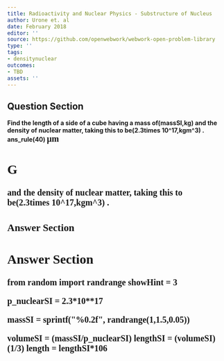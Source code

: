 ```yaml
---
title: Radioactivity and Nuclear Physics - Substructure of Nucleus
author: Urone et. al
date: February 2018
editor: ''
source: https://github.com/openwebwork/webwork-open-problem-library
type: ''
tags:
- densitynuclear
outcomes:
- TBD
assets: ''
---
```


## Question Section 

<b>
Find the length of a side of a cube having a mass of(massSI,kg) and the density of nuclear matter, taking this to be(2.3times 10^17,kgm^3) .
ans_rule(40) <span style="font-family: 'Times'; font-size: 20px";>&mu;m<span>

## G
and the density of nuclear matter, taking this to be(2.3times 10^17,kgm^3) .
### Answer Section


## Answer Section

from random import randrange
showHint = 3

p_nuclearSI = 2.3*10**17

massSI = sprintf("%0.2f", randrange(1,1.5,0.05))

volumeSI = (massSI/p_nuclearSI)
lengthSI = (volumeSI)**(1/3)
length = lengthSI*10**6